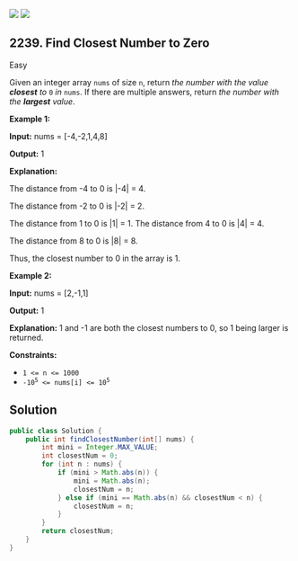 [![](https://img.shields.io/github/stars/javadev/LeetCode-in-Java?label=Stars&style=flat-square)](https://github.com/javadev/LeetCode-in-Java)
[![](https://img.shields.io/github/forks/javadev/LeetCode-in-Java?label=Fork%20me%20on%20GitHub%20&style=flat-square)](https://github.com/javadev/LeetCode-in-Java/fork)

## 2239\. Find Closest Number to Zero

Easy

Given an integer array `nums` of size `n`, return _the number with the value **closest** to_ `0` _in_ `nums`. If there are multiple answers, return _the number with the **largest** value_.

**Example 1:**

**Input:** nums = [-4,-2,1,4,8]

**Output:** 1

**Explanation:** 

The distance from -4 to 0 is \|-4\| = 4. 

The distance from -2 to 0 is \|-2\| = 2. 

The distance from 1 to 0 is \|1\| = 1. The distance from 4 to 0 is \|4\| = 4. 

The distance from 8 to 0 is \|8\| = 8. 

Thus, the closest number to 0 in the array is 1. 

**Example 2:**

**Input:** nums = [2,-1,1]

**Output:** 1

**Explanation:** 1 and -1 are both the closest numbers to 0, so 1 being larger is returned. 

**Constraints:**

*   `1 <= n <= 1000`
*   <code>-10<sup>5</sup> <= nums[i] <= 10<sup>5</sup></code>

## Solution

```java
public class Solution {
    public int findClosestNumber(int[] nums) {
        int mini = Integer.MAX_VALUE;
        int closestNum = 0;
        for (int n : nums) {
            if (mini > Math.abs(n)) {
                mini = Math.abs(n);
                closestNum = n;
            } else if (mini == Math.abs(n) && closestNum < n) {
                closestNum = n;
            }
        }
        return closestNum;
    }
}
```